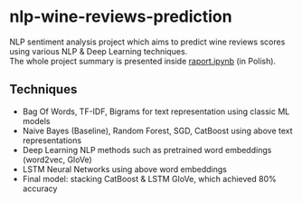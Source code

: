 # nlp-wine-reviews-prediction
NLP sentiment analysis project which aims to predict wine reviews scores using various NLP &amp; Deep Learning techniques. <br>
The whole project summary is presented inside [raport.ipynb](raport.ipynb) (in Polish).

## Techniques

- Bag Of Words, TF-IDF, Bigrams for text representation using classic ML models
- Naive Bayes (Baseline), Random Forest, SGD, CatBoost using above text representations
- Deep Learning NLP methods such as pretrained word embeddings (word2vec, GloVe)
- LSTM Neural Networks using above word embeddings
- Final model: stacking CatBoost & LSTM GloVe, which achieved 80% accuracy
